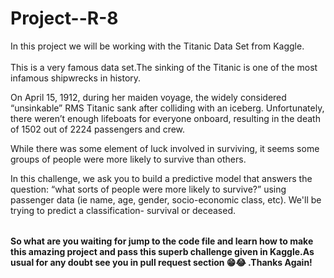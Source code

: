 # Project--R-8

<table>
In this project we will be working with the Titanic Data Set from Kaggle.<br/>
<br/>This is a very famous data set.The sinking of the Titanic is one of the most infamous shipwrecks in history.<br/>

On April 15, 1912, during her maiden voyage, the widely considered “unsinkable” RMS Titanic sank after colliding with an iceberg. Unfortunately, there weren’t enough lifeboats for everyone onboard, resulting in the death of 1502 out of 2224 passengers and crew.<br/>

While there was some element of luck involved in surviving, it seems some groups of people were more likely to survive than others.<br/>

In this challenge, we ask you to build a predictive model that answers the question: “what sorts of people were more likely to survive?” using passenger data (ie name, age, gender, socio-economic class, etc).
We'll be trying to predict a classification- survival or deceased.<br/>
  
</table>

**So what are you waiting for jump to the code file and learn how to make this amazing project and pass this superb challenge given in Kaggle.As usual for any doubt see you in pull
request section 😁😂 .Thanks Again!**

